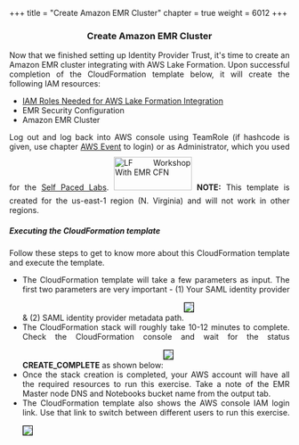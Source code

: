 +++
title = "Create Amazon EMR Cluster"
chapter = true
weight = 6012
+++

<center><h3>Create Amazon EMR Cluster</h3></center>

<div style="text-align: justify">
    Now that we finished setting up Identity Provider Trust, it's time to create an Amazon EMR cluster integrating with AWS Lake Formation. Upon successful completion of the CloudFormation template below, it will create the following IAM resources:
   <ul>
       <li><a href="https://docs.aws.amazon.com/emr/latest/ManagementGuide/emr-lf-iam-role.html">IAM Roles Needed for AWS Lake Formation Integration</a></li>
        <li>EMR Security Configuration</li>
        <li>Amazon EMR Cluster</li>
   </ul>
    Log out and log back into AWS console using TeamRole (if hashcode is given, use chapter <a href="/30-howtostart/302-aws-event.html"> AWS Event</a> to login) or as Administrator, which you used for the <a href="/30-howtostart/301-self-paced.html"> Self Paced Labs</a>.
    <a href="https://console.aws.amazon.com/cloudformation/home?region=us-east-1#/stacks/new?stackName=Lake-Formation-With-EMR-Workshop&templateURL=https://aws-data-analytics-workshops.s3.amazonaws.com/lake-formation-workshop/cfn/lf-emr-workshop.template" target="_blank"><img src="/images/LaunchStack.svg" title="LF Workshop With EMR CFN" width="140" height="60" style="margin:10px 0px"/></a>
    <b>NOTE:</b> This template is created for the us-east-1 region (N. Virginia) and will not work in other regions.<br/>
    <h5>Executing the CloudFormation template</h5>
    Follow these steps to get to know more about this CloudFormation template and execute the template.
    <ul>
        <li>The CloudFormation template will take a few parameters as input. The first two parameters are very important - (1) Your SAML identity provider & (2) SAML identity provider metadata path.<img src="/images/emr-cfn-parameterinput.png" style="margin:15px 0px; border:1px solid black"/></li>
        <li>The CloudFormation stack will roughly take 10-12 minutes to complete. Check the CloudFormation console and wait for the status <b>CREATE_COMPLETE</b> as shown below:<img src="/images/emr-stack-creation.png" style="margin:15px 0px; border:1px solid black"/></li>
        <li>Once the stack creation is completed, your AWS account will have all the required resources to run this exercise. Take a note of the EMR Master node DNS and Notebooks bucket name from the output tab.</li>
        <li>The CloudFormation template also shows the AWS console IAM login link. Use that link to switch between different users to run this exercise.<img src="/images/emr-stack-output.png" style="margin:15px 0px; border:1px solid black"/></li>
    </ul>
 </div>
 
